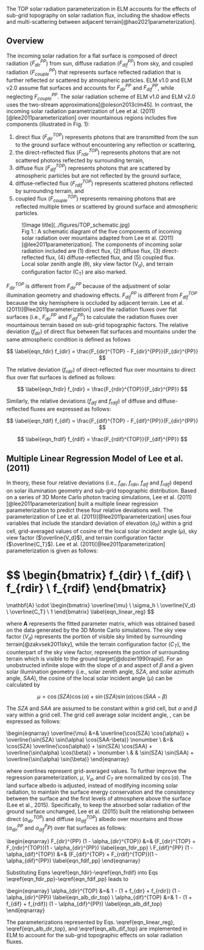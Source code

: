 The TOP solar radiation parameterization in ELM accounts for the effects of sub-grid topography on solar radiation flux, including the shadow effects and multi-scattering between adjacent terrain[@hao2021parameterization].

## Overview

The incoming solar radiation for a flat surface is composed of direct radiation ($F_{dir}^{PP}$) from sun, diffuse radiation ($F_{dif}^{PP}$) from sky, and coupled radiation ($F_{couple}^{PP}$) that represents surface reflected radiation that is further reflected or scattered by atmospheric particles. ELM v1.0 and ELM v2.0 assume flat surfaces and accounts for $F_{dir}^{PP}$ and $F_{dif}^{PP}$, while neglecting $F_{couple}^{PP}$. The solar radiation scheme of ELM v1.0 and  ELM v2.0 uses the two-stream approximations[@oleson2013clm45]. In contrast, the incoming solar radiation parametrization of Lee et al. (2011)[@lee2011parameterization] over mountainous regions includes five components (illustrated in Fig. 1): 

1. direct flux ($F_{dir}^{TOP}$) represents photons that are transmitted from the sun to the ground surface without encountering any reflection or scattering, 
2. the direct-reflected flux ($F_{rdir}^{TOP}$) represents photons that are not scattered photons reflected by surrounding terrain, 
3. diffuse flux ($F_{dif}^{TOP}$) represents photons that are scattered by atmospheric particles but are not reflected by the ground surface, 
4. diffuse-reflected flux ($F_{rdif}^{TOP}$) represents scattered photons reflected by surrounding terrain, and 
5. coupled flux ($F_{couple}^{TOP}$) represents remaining photons that are reflected multiple times or scattered by ground surface and atmospheric particles.

<figure markdown>
  ![Image title](../figures/TOP_schematic.jpg)
  <figcaption>
  Fig 1.: A schematic diagram of the five components of incoming solar radiation over mountains adapted from Lee et al. (2011)[@lee2011parameterization]. The components of incoming solar radiation included are (1) direct flux, (2) diffuse flux, (3) direct-reflected flux, (4) diffuse-reflected flux, and (5) coupled flux. Local solar zenith angle (θ), sky view factor (V<sub>d</sub>), and terrain configuration factor (C<sub>T</sub>) are also marked.
  </figcaption>
</figure>

$F_{dir}^{TOP}$ is different from $F_{dir}^{PP}$ because of the adjustment of solar illumination geometry and shadowing effects. $F_{dif}^{PP}$ is different from $F_{dif}^{TOP}$ because the sky hemisphere is occluded by adjacent terrain. Lee et al. (2011)[@lee2011parameterization] used the radiation fluxes over flat surfaces (i.e., $F_{dir}^{PP}$ and $F_{dif}^{PP}$) to calculate the radiation fluxes over mountainous terrain based on sub-grid topographic factors. The relative deviation ($f_{dir}$) of direct flux between flat surfaces and mountains under the same atmospheric condition is defined as follows

$$
\label{eqn_fdir}
f_{dir} = \frac{F_{dir}^{TOP} - F_{dir}^{PP}}{F_{dir}^{PP}}
$$

The relative deviation ($f_{rdir}$) of direct-reflected flux over mountains to direct flux over flat surfaces is defined as follows:

$$
\label{eqn_frdir}
f_{rdir} = \frac{F_{rdir}^{TOP}}{F_{dir}^{PP}}
$$

Similarly, the relative deviations ($f_{dif}$ and $f_{rdif}$) of diffuse and diffuse-reflected fluxes are expressed as follows:

$$
\label{eqn_fdif}
f_{dif} = \frac{F_{dif}^{TOP} - F_{dif}^{PP}}{F_{dir}^{PP}}
$$

$$
\label{eqn_frdif}
f_{rdif} = \frac{F_{rdif}^{TOP}}{F_{dif}^{PP}}
$$

## Multiple Linear Regression Model of Lee et al. (2011)

In theory, these four relative deviations (i.e., $f_{dir}$, $f_{rdir}$, $f_{dif}$ and $f_{rdif}$) depend on solar illumination geometry and sub-grid topographic distribution. Based on a series of 3D Monte Carlo photon tracing simulations, Lee et al. (2011)[@lee2011parameterization] built a multiple linear regression parameterization to predict these four relative deviations well. The parameterization of Lee et al. (2011)[@lee2011parameterization] uses four variables that include the standard deviation of elevation ($\sigma_h$) within a grid cell, grid-averaged values of cosine of the local solar incident angle ($\mu$), sky view factor ($\overline{V_d}$), and terrain configuration factor ($\overline{C_T}$). Lee et al. (2011)[@lee2011parameterization] parameterization is given as follows:

$$
\begin{bmatrix}
f_{dir} \\
f_{dif} \\
f_{rdir} \\
f_{rdif}
\end{bmatrix}
= 
\mathbf{A} \cdot 
\begin{bmatrix}
\overline{\mu} \\
\sigma_h \\
\overline{V_d} \\
\overline{C_T} \\
1
\end{bmatrix}
\label{eqn_linear_reg}
$$

where $\mathbf{A}$ represents the fitted parameter matrix, which was obtained based on the data generated by the 3D Monte Carlo simulations. The sky view factor ($V_d$) represents the portion of visible sky limited by surrounding terrain[@zakvsek2011sky], while the terrain configuration factor ($C_T$), the counterpart of the sky view factor, represents the portion of surrounding terrain which is visible to the ground target[@dozier1990rapid]. For an unobstructed infinite slope with the slope of $\alpha$ and aspect of $\beta$ and a given solar illumination geometry (i.e., solar zenith angle, $SZA$, and solar azimuth angle, $SAA$), the cosine of the local solar incident angle ($\mu$) can be calculated by

$$
\mu = \cos(SZA) \cos(\alpha) + \sin(SZA) \sin(\alpha) \cos(SAA-\beta)
$$

The $SZA$ and $SAA$ are assumed to be constant within a grid cell, but $\alpha$ and $\beta$ vary within a grid cell. The grid cell average solar incident angle, , can be expressed as follows:

\begin{eqnarray}
\overline{\mu} &=& \overline{\cos(SZA) \cos(\alpha)} + \overline{\sin(SZA) \sin(\alpha) \cos(SAA-\beta)} \nonumber \\
&=& \cos(SZA)  \overline{\cos(\alpha)} + 
\sin(SZA) \cos(SAA) +
\overline{\sin(\alpha) \cos(\beta)} + \nonumber \\
& & \sin(SZA) \sin(SAA) +
\overline{\sin(\alpha) \sin(\beta)}
\end{eqnarray}

where overlines represent grid-averaged values. To further improve the regression parameterization, $\mu$, $V_d$, and $C_T$ are normalized by $\cos(\alpha)$. The land surface albedo is adjusted, instead of modifying incoming solar radiation, to maintain the surface energy conservation and the consistency between the surface and the first levels of atmosphere above the surface (Lee et al., 2015). Specifically, to keep the absorbed solar radiation of the ground surface unchanged, Lee et al. (2015) built the relationship between direct ($\alpha_{dir}^{TOP}$) and diffuse ($\alpha_{dif}^{TOP}$) albedo over mountains and those ($\alpha_{dir}^{PP}$ and $\alpha_{dif}^PP$) over flat surfaces as follows:

\begin{eqnarray}
F_{dir}^{PP} (1 - \alpha_{dir}^{TOP}) &=& (F_{dir}^{TOP} + F_{rdir}^{TOP})(1 - \alpha_{dir}^{PP}) \label{eqn_fdir_pp} \\
F_{dif}^{PP} (1 - \alpha_{dif}^{TOP}) &=& (F_{dif}^{TOP} + F_{rdif}^{TOP})(1 - \alpha_{dif}^{PP}) \label{eqn_fdif_pp}
\end{eqnarray}

Substituting Eqns \eqref{eqn_fdir}-\eqref{eqn_frdif} into Eqs \eqref{eqn_fdir_pp}-\eqref{eqn_fdif_pp} leads to

\begin{eqnarray}
\alpha_{dir}^{TOP} &=& 1 - (1 + f_{dir} + f_{rdir}) (1 - \alpha_{dir}^{PP}) \label{eqn_alb_dir_top} \\
\alpha_{dif}^{TOP} &=& 1 - (1 + f_{dif} + f_{rdif}) (1 - \alpha_{dif}^{PP}) \label{eqn_alb_dif_top}
\end{eqnarray}

The parameterizations represented by Eqs. \eqref{eqn_linear_reg}, \eqref{eqn_alb_dir_top}, and \eqref{eqn_alb_dif_top} are implemented in ELM to account for the sub-grid topographic effects on solar radiation fluxes.